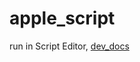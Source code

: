 # apple_script
run in Script Editor, [dev_docs](https://developer.apple.com/library/archive/documentation/AppleScript/Conceptual/AppleScriptLangGuide/introduction/ASLR_intro.html)
